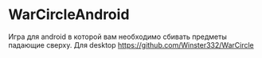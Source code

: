# WarCircleAndroid

Игра для android в которой вам необходимо сбивать предметы падающие сверху. 
Для desktop https://github.com/Winster332/WarCircle
